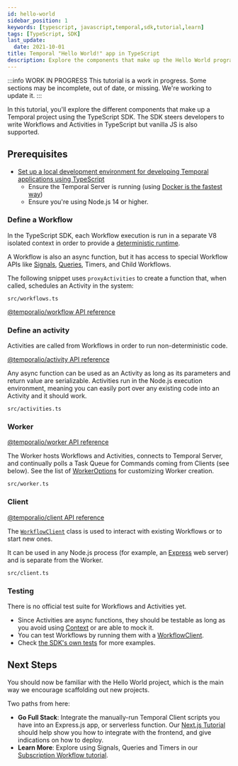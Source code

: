 ```yaml
---
id: hello-world
sidebar_position: 1
keywords: [typescript, javascript,temporal,sdk,tutorial,learn]
tags: [TypeScript, SDK]
last_update:
  date: 2021-10-01
title: Temporal "Hello World!" app in TypeScript
description: Explore the components that make up the Hello World program in TypeScript..
---
```


:::info WORK IN PROGRESS
This tutorial is a work in progress. Some sections may be incomplete, out of date, or missing. We're working to update it.
:::

In this tutorial, you'll explore the different components that make up a Temporal project using the TypeScript SDK.  The SDK steers developers to write  Workflows and Activities in TypeScript but vanilla JS is also supported.

## Prerequisites

- [Set up a local development environment for developing Temporal applications using TypeScript](/getting_started/typescript/dev_environment/index.md)
  - Ensure the Temporal Server is running (using [Docker is the fastest way](https://docs.temporal.io/application-development-guide/#run-a-dev-cluster))
  - Ensure you're using Node.js 14 or higher.

### Define a Workflow

In the TypeScript SDK, each Workflow execution is run in a separate V8 isolated context in order to provide a [deterministic runtime](https://docs.temporal.io/typescript/determinism).

A Workflow is also an async function, but it has access to special Workflow APIs like [Signals](https://docs.temporal.io/concepts/what-is-a-signal), [Queries](https://docs.temporal.io/concepts/what-is-a-query), Timers, and Child Workflows.

The following snippet uses `proxyActivities` to create a function that, when called, schedules an Activity in the system:

`src/workflows.ts`

<!--SNIPSTART typescript-hello-workflow -->
<!--SNIPEND-->


[@temporalio/workflow API reference](https://typescript.temporal.io/api/namespaces/workflow)

### Define an activity

Activities are called from Workflows in order to run non-deterministic code.

[@temporalio/activity API reference](https://typescript.temporal.io/api/namespaces/activity)

Any async function can be used as an Activity as long as its parameters and return value are serializable.
Activities run in the Node.js execution environment, meaning you can easily port over any existing code into an Activity and it should work.

`src/activities.ts`

<!--SNIPSTART typescript-hello-activity -->
<!--SNIPEND-->


### Worker

[@temporalio/worker API reference](https://typescript.temporal.io/api/namespaces/worker)

The Worker hosts Workflows and Activities, connects to Temporal Server, and continually polls a Task Queue for Commands coming from Clients (see below).
See the list of [WorkerOptions](https://typescript.temporal.io/api/interfaces/worker.workeroptions) for customizing Worker creation.

`src/worker.ts`

<!--SNIPSTART typescript-hello-worker -->
<!--SNIPEND-->

### Client

[@temporalio/client API reference](https://typescript.temporal.io/api/namespaces/client)

The [`WorkflowClient`](https://typescript.temporal.io/api/classes/client.workflowclient) class is used to interact with existing Workflows or to start new ones.

It can be used in any Node.js process (for example, an [Express](https://expressjs.com/) web server) and is separate from the Worker.

`src/client.ts`

<!--SNIPSTART typescript-hello-client -->
<!--SNIPEND-->

### Testing

There is no official test suite for Workflows and Activities yet.

- Since Activities are async functions, they should be testable as long as you avoid using [Context](https://typescript.temporal.io/api/classes/activity.context) or are able to mock it.
- You can test Workflows by running them with a [WorkflowClient](https://typescript.temporal.io/api/classes/client.workflowclient).
- Check [the SDK's own tests](https://github.com/temporalio/sdk-typescript/tree/52f67499860526cd180912797dc3e6d7fa4fc78f/packages/test/src) for more examples.

## Next Steps

You should now be familiar with the Hello World project, which is the main way we encourage scaffolding out new projects.

Two paths from here:

- **Go Full Stack**: Integrate the manually-run Temporal Client scripts you have into an Express.js app, or serverless function.
  Our [Next.js Tutorial](/tutorials/typescript/nextjs/index.md) should help show you how to integrate with the frontend, and give indications on how to deploy.
- **Learn More**: Explore using Signals, Queries and Timers in our [Subscription Workflow tutorial](/tutorials/typescript/subscriptions/index.md).
